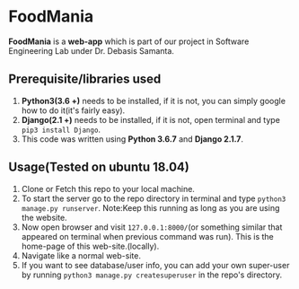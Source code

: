 # FoodMania
**FoodMania** is a **web-app** which is part of our project in Software Engineering Lab under Dr. Debasis Samanta.

## Prerequisite/libraries used
1. **Python3(3.6 +)** needs to be installed, if it is not, you can simply google how to do it(it's fairly easy).
2. **Django(2.1 +)** needs to be installed, if it is not, open terminal and type `pip3 install Django`.
3. This code was written using **Python 3.6.7** and **Django 2.1.7**.

## Usage(Tested on ubuntu 18.04)
1. Clone or Fetch this repo to your local machine.
2. To start the server go to the repo directory in terminal and type `python3 manage.py runserver`. Note:Keep this running as long as you are using the website.
3. Now open browser and visit `127.0.0.1:8000/`(or something similar that appeared on terminal when previous command was run). This is the home-page of this web-site.(locally).
4. Navigate like a normal web-site.
5. If you want to see database/user info, you can add your own super-user by running `python3 manage.py createsuperuser` in the repo's directory.
